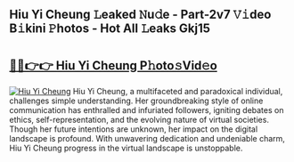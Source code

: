 ## Hiu Yi Cheung 𝙻eaked 𝙽u𝚍e - Part-2v7 𝚅𝚒deo B𝚒kini 𝙿hotos - Hot All 𝙻eaks Gkj15

# <h2><a href="http://ld5gj4j.urlbe.top/?page=Hiu+Yi+Cheung">🔗🔗👉👉 Hiu Yi Cheung P𝚑oto𝚜Vid𝚎o</a></h2>

[![Hiu Yi Cheung](https://i.imgur.com/eBuTRDB.gif)](http://ld5gj4j.urlbe.top/?page=Hiu+Yi+Cheung)
Hiu Yi Cheung, a multifaceted and paradoxical individual, challenges simple understanding. Her groundbreaking style of online communication has enthralled and infuriated followers, igniting debates on ethics, self-representation, and the evolving nature of virtual societies. Though her future intentions are unknown, her impact on the digital landscape is profound. With unwavering dedication and undeniable charm, Hiu Yi Cheung progress in the virtual landscape is unstoppable.
